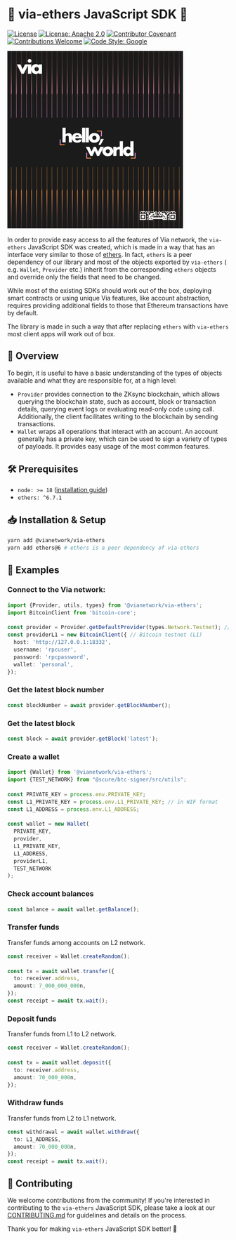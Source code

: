 # 🚀 via-ethers JavaScript SDK 🚀

[![License](https://img.shields.io/badge/license-MIT-blue)](LICENSE-MIT)
[![License: Apache 2.0](https://img.shields.io/badge/license-Apache%202.0-orange)](LICENSE-APACHE)
[![Contributor Covenant](https://img.shields.io/badge/Contributor%20Covenant-2.1-4baaaa.svg)](https://www.contributor-covenant.org/)
[![Contributions Welcome](https://img.shields.io/badge/contributions-welcome-orange)](.github/CONTRIBUTING.md)
[![Code Style: Google](https://img.shields.io/badge/code%20style-google-blueviolet.svg)](https://github.com/google/gts)

[![Banner](logo.png)](https://onvia.org/)

In order to provide easy access to all the features of Via network, the `via-ethers` JavaScript SDK was created,
which is made in a way that has an interface very similar to those of [ethers](https://docs.ethers.io/v6/). In
fact, `ethers` is a peer dependency of our library and most of the objects exported by `via-ethers` (
e.g. `Wallet`, `Provider` etc.) inherit from the corresponding `ethers` objects and override only the fields that need
to be changed.

While most of the existing SDKs should work out of the box, deploying smart contracts or using unique Via features,
like account abstraction, requires providing additional fields to those that Ethereum transactions have by default.

The library is made in such a way that after replacing `ethers` with `via-ethers` most client apps will work out of
box.

[//]: # (🔗 For a detailed walkthrough, refer to the [official documentation]&#40;&#41;.)

## 📌 Overview

To begin, it is useful to have a basic understanding of the types of objects available and what they are responsible for, at a high level:

-   `Provider` provides connection to the ZKsync blockchain, which allows querying the blockchain state, such as account, block or transaction details,
    querying event logs or evaluating read-only code using call. Additionally, the client facilitates writing to the blockchain by sending
    transactions.
-   `Wallet` wraps all operations that interact with an account. An account generally has a private key, which can be used to sign a variety of
    types of payloads. It provides easy usage of the most common features.

## 🛠 Prerequisites

-   `node: >= 18` ([installation guide](https://nodejs.org/en/download/package-manager))
-   `ethers: ^6.7.1`

## 📥 Installation & Setup

```bash
yarn add @vianetwork/via-ethers
yarn add ethers@6 # ethers is a peer dependency of via-ethers
```

## 📝 Examples

### Connect to the Via network:

```ts
import {Provider, utils, types} from '@vianetwork/via-ethers';
import BitcoinClient from 'bitcoin-core';

const provider = Provider.getDefaultProvider(types.Network.Testnet); // Via testnet (L2)
const providerL1 = new BitcoinClient({ // Bitcoin testnet (L1)
  host: 'http://127.0.0.1:18332',
  username: 'rpcuser',
  password: 'rpcpassword',
  wallet: 'personal',
});
```

### Get the latest block number

```ts
const blockNumber = await provider.getBlockNumber();
```

### Get the latest block

```ts
const block = await provider.getBlock('latest');
```

### Create a wallet

```ts
import {Wallet} from '@vianetwork/via-ethers';
import {TEST_NETWORK} from "@scure/btc-signer/src/utils";

const PRIVATE_KEY = process.env.PRIVATE_KEY;
const L1_PRIVATE_KEY = process.env.L1_PRIVATE_KEY; // in WIF format
const L1_ADDRESS = process.env.L1_ADDRESS; 

const wallet = new Wallet(
  PRIVATE_KEY,
  provider,
  L1_PRIVATE_KEY,
  L1_ADDRESS,
  providerL1,
  TEST_NETWORK
);
```

### Check account balances

```ts
const balance = await wallet.getBalance();
```

### Transfer funds

Transfer funds among accounts on L2 network.

```ts
const receiver = Wallet.createRandom();

const tx = await wallet.transfer({
  to: receiver.address,
  amount: 7_000_000_000n,
});
const receipt = await tx.wait();
```

### Deposit funds

Transfer funds from L1 to L2 network.

```ts
const receiver = Wallet.createRandom();

const tx = await wallet.deposit({
  to: receiver.address,
  amount: 70_000_000n,
});
```

### Withdraw funds

Transfer funds from L2 to L1 network.

```ts
const withdrawal = await wallet.withdraw({
  to: L1_ADDRESS,
  amount: 70_000_000n,
});
const receipt = await tx.wait();
```

## 🤝 Contributing

We welcome contributions from the community! If you're interested in contributing to the `via-ethers` JavaScript SDK,
please take a look at our [CONTRIBUTING.md](./.github/CONTRIBUTING.md) for guidelines and details on the process.

Thank you for making `via-ethers` JavaScript SDK better! 🙌
